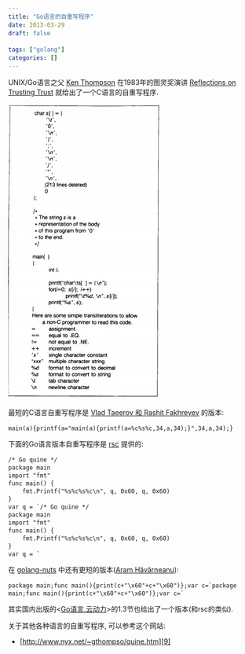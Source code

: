 ```yaml
---
title: "Go语言的自重写程序"
date: 2013-03-29
draft: false

tags: ["golang"]
categories: []
---
```


UNIX/Go语言之父 [Ken Thompson][1] 在1983年的图灵奖演讲 [Reflections on Trusting Trust][2] 就给出了一个C语言的自重写程序.

![](/images/go-quine.jpg)

最短的C语言自重写程序是 [Vlad Taeerov 和 Rashit Fakhreyev][4] 的版本:

	main(a){printf(a="main(a){printf(a=%c%s%c,34,a,34);}",34,a,34);}

下面的Go语言版本自重写程序是 [rsc][5] 提供的:

	/* Go quine */
	package main
	import "fmt"
	func main() {
		fmt.Printf("%s%c%s%c\n", q, 0x60, q, 0x60)
	}
	var q = `/* Go quine */
	package main
	import "fmt"
	func main() {
		fmt.Printf("%s%c%s%c\n", q, 0x60, q, 0x60)
	}
	var q = `

在 [golang-nuts][6] 中还有更短的版本([Aram Hăvărneanu][7]):

    package main;func main(){print(c+"\x60"+c+"\x60")};var c=`package main;func main(){print(c+"\x60"+c+"\x60")};var c=`

其实国内出版的<[Go语言.云动力][8]>的1.3节也给出了一个版本(和rsc的类似).

关于其他各种语言的自重写程序, 可以参考这个网站:

- [http://www.nyx.net/~gthompso/quine.htm][9]


  [1]: https://en.wikipedia.org/wiki/Ken_Thompson
  [2]: /docs/p761-thompson.pdf
  [4]: http://hackers-delight.org.ua/003.htm
  [5]: http://research.swtch.com/zip
  [6]: http://groups.google.com/group/golang-nuts
  [7]: http://grokbase.com/t/gg/golang-nuts/1299rdndjv/go-nuts-shortest-quine
  [8]: http://www.ituring.com.cn/book/1040
  [9]: http://www.nyx.net/~gthompso/quine.htm
